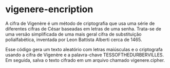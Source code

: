 # vigenere-encription
A cifra de Vigenère é um método de criptografia que usa uma série de diferentes cifras de César baseadas em letras de uma senha. Trata-se de uma versão simplificada de uma mais geral cifra de substituição polialfabética, inventada por Leon Battista Alberti cerca de 1465.

Esse código gera um texto aleatório com letras maiúsculas e o criptografa usando a cifra de Vigenère e a palavra-chave TESSOFTHEDURBERVILLES. Em seguida, salva o texto cifrado em um arquivo chamado vigenere.cipher.
